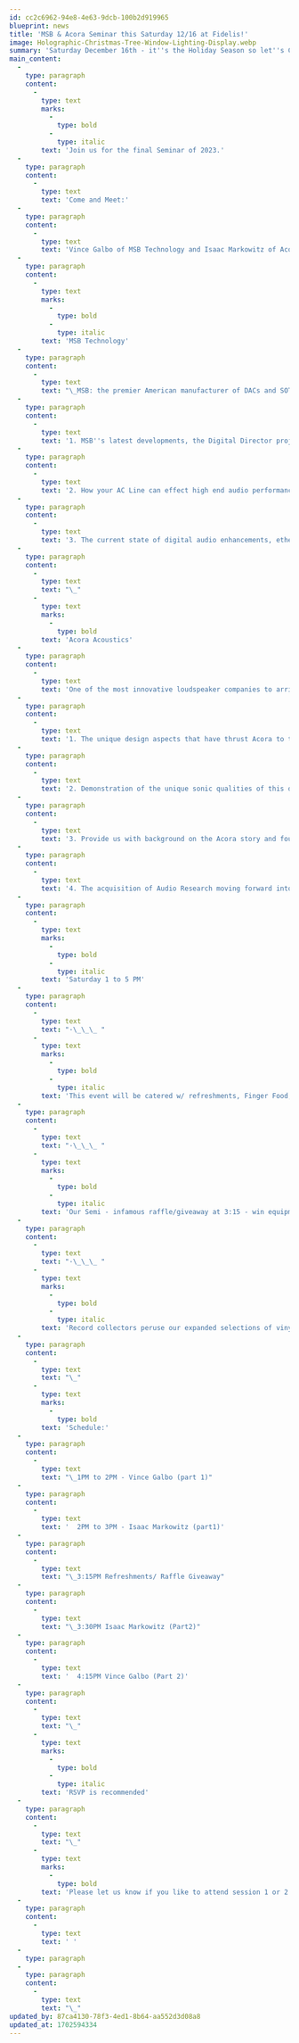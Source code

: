 ```yaml
---
id: cc2c6962-94e8-4e63-9dcb-100b2d919965
blueprint: news
title: 'MSB & Acora Seminar this Saturday 12/16 at Fidelis!'
image: Holographic-Christmas-Tree-Window-Lighting-Display.webp
summary: 'Saturday December 16th - it''s the Holiday Season so let''s Celebrate Music Reproduction!'
main_content:
  -
    type: paragraph
    content:
      -
        type: text
        marks:
          -
            type: bold
          -
            type: italic
        text: 'Join us for the final Seminar of 2023.'
  -
    type: paragraph
    content:
      -
        type: text
        text: 'Come and Meet:'
  -
    type: paragraph
    content:
      -
        type: text
        text: 'Vince Galbo of MSB Technology and Isaac Markowitz of Acora Acoustics'
  -
    type: paragraph
    content:
      -
        type: text
        marks:
          -
            type: bold
          -
            type: italic
        text: 'MSB Technology'
  -
    type: paragraph
    content:
      -
        type: text
        text: "\_MSB: the premier American manufacturer of DACs and SOTA digital solutions. Vince will discuss:"
  -
    type: paragraph
    content:
      -
        type: text
        text: '1. MSB''s latest developments, the Digital Director project.'
  -
    type: paragraph
    content:
      -
        type: text
        text: '2. How your AC Line can effect high end audio performance and steps to optimize the system.'
  -
    type: paragraph
    content:
      -
        type: text
        text: '3. The current state of digital audio enhancements, ethernet filtering, and more.'
  -
    type: paragraph
    content:
      -
        type: text
        text: "\_"
      -
        type: text
        marks:
          -
            type: bold
        text: 'Acora Acoustics'
  -
    type: paragraph
    content:
      -
        type: text
        text: 'One of the most innovative loudspeaker companies to arrive on the scene in the last decade. Isaac will discuss:'
  -
    type: paragraph
    content:
      -
        type: text
        text: '1. The unique design aspects that have thrust Acora to the forefront of the specialty loudspeaker marketplace.'
  -
    type: paragraph
    content:
      -
        type: text
        text: '2. Demonstration of the unique sonic qualities of this design.'
  -
    type: paragraph
    content:
      -
        type: text
        text: '3. Provide us with background on the Acora story and founder Valario Cora.'
  -
    type: paragraph
    content:
      -
        type: text
        text: '4. The acquisition of Audio Research moving forward into 2024.'
  -
    type: paragraph
    content:
      -
        type: text
        marks:
          -
            type: bold
          -
            type: italic
        text: 'Saturday 1 to 5 PM'
  -
    type: paragraph
    content:
      -
        type: text
        text: "·\_\_\_ "
      -
        type: text
        marks:
          -
            type: bold
          -
            type: italic
        text: 'This event will be catered w/ refreshments, Finger Food, and select libations'
  -
    type: paragraph
    content:
      -
        type: text
        text: "·\_\_\_ "
      -
        type: text
        marks:
          -
            type: bold
          -
            type: italic
        text: 'Our Semi - infamous raffle/giveaway at 3:15 - win equipment, accessories and LP''s and CD''s'
  -
    type: paragraph
    content:
      -
        type: text
        text: "·\_\_\_ "
      -
        type: text
        marks:
          -
            type: bold
          -
            type: italic
        text: 'Record collectors peruse our expanded selections of vinyl and CDs'
  -
    type: paragraph
    content:
      -
        type: text
        text: "\_"
      -
        type: text
        marks:
          -
            type: bold
        text: 'Schedule:'
  -
    type: paragraph
    content:
      -
        type: text
        text: "\_1PM to 2PM - Vince Galbo (part 1)"
  -
    type: paragraph
    content:
      -
        type: text
        text: '  2PM to 3PM - Isaac Markowitz (part1)'
  -
    type: paragraph
    content:
      -
        type: text
        text: "\_3:15PM Refreshments/ Raffle Giveaway"
  -
    type: paragraph
    content:
      -
        type: text
        text: "\_3:30PM Isaac Markowitz (Part2)"
  -
    type: paragraph
    content:
      -
        type: text
        text: '  4:15PM Vince Galbo (Part 2)'
  -
    type: paragraph
    content:
      -
        type: text
        text: "\_"
      -
        type: text
        marks:
          -
            type: bold
          -
            type: italic
        text: 'RSVP is recommended'
  -
    type: paragraph
    content:
      -
        type: text
        text: "\_"
      -
        type: text
        marks:
          -
            type: bold
        text: 'Please let us know if you like to attend session 1 or 2'
  -
    type: paragraph
    content:
      -
        type: text
        text: ' '
  -
    type: paragraph
  -
    type: paragraph
    content:
      -
        type: text
        text: "\_"
updated_by: 87ca4130-78f3-4ed1-8b64-aa552d3d08a8
updated_at: 1702594334
---
```


